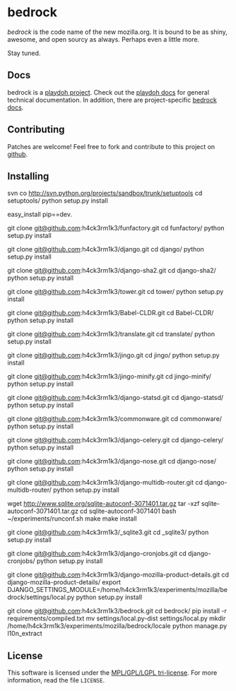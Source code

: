 bedrock
=======

*bedrock* is the code name of the new mozilla.org. It is bound to be as shiny,
awesome, and open sourcy as always. Perhaps even a little more.

Stay tuned.

Docs
----

bedrock is a [playdoh project][playdoh]. Check out the [playdoh docs][pd-docs]
for general technical documentation. In addition, there are project-specific
[bedrock docs][br-docs].

[playdoh]: https://github.com/mozilla/playdoh
[pd-docs]: http://playdoh.readthedocs.org/
[br-docs]: http://bedrock.readthedocs.org/

Contributing
------------

Patches are welcome! Feel free to fork and contribute to this project on
[github][gh-bedrock].

[gh-bedrock]: https://github.com/mozilla/bedrock

Installing
----------
svn co http://svn.python.org/projects/sandbox/trunk/setuptools
cd setuptools/
python setup.py install

easy_install pip==dev.

git clone git@github.com:h4ck3rm1k3/funfactory.git
cd funfactory/
python setup.py install

git clone git@github.com:h4ck3rm1k3/django.git
cd django/
python setup.py install

git clone git@github.com:h4ck3rm1k3/django-sha2.git
cd django-sha2/
python setup.py install

git clone git@github.com:h4ck3rm1k3/tower.git
cd tower/
python setup.py install

git clone git@github.com:h4ck3rm1k3/Babel-CLDR.git
cd Babel-CLDR/
python setup.py install

git clone git@github.com:h4ck3rm1k3/translate.git
cd translate/
python setup.py install

git clone git@github.com:h4ck3rm1k3/jingo.git
cd jingo/
python setup.py install

git clone git@github.com:h4ck3rm1k3/jingo-minify.git
cd jingo-minify/
python setup.py install

git clone git@github.com:h4ck3rm1k3/django-statsd.git
cd django-statsd/
python setup.py install

git clone git@github.com:h4ck3rm1k3/commonware.git
cd commonware/
python setup.py install

git clone git@github.com:h4ck3rm1k3/django-celery.git
cd django-celery/
python setup.py install

git clone git@github.com:h4ck3rm1k3/django-nose.git
cd django-nose/
python setup.py install

git clone git@github.com:h4ck3rm1k3/django-multidb-router.git
cd django-multidb-router/
python setup.py install

wget http://www.sqlite.org/sqlite-autoconf-3071401.tar.gz
tar -xzf sqlite-autoconf-3071401.tar.gz
cd sqlite-autoconf-3071401
bash ~/experiments/runconf.sh
make
make install

git clone git@github.com:h4ck3rm1k3/_sqlite3.git
cd _sqlite3/
python setup.py install

git clone git@github.com:h4ck3rm1k3/django-cronjobs.git
cd django-cronjobs/
python setup.py install

git clone git@github.com:h4ck3rm1k3/django-mozilla-product-details.git
cd django-mozilla-product-details/
export DJANGO_SETTINGS_MODULE=/home/h4ck3rm1k3/experiments/mozilla/bedrock/settings/local.py
python setup.py install

git clone git@github.com:h4ck3rm1k3/bedrock.git
cd bedrock/
pip install -r requirements/compiled.txt
mv settings/local.py-dist settings/local.py
mkdir /home/h4ck3rm1k3/experiments/mozilla/bedrock/locale
python manage.py l10n_extract

License
-------
This software is licensed under the [MPL/GPL/LGPL tri-license][MPL]. For more
information, read the file ``LICENSE``.

[MPL]: http://www.mozilla.org/MPL/


